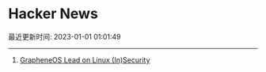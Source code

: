 # Hacker News

最近更新时间: 2023-01-01 01:01:49

--- 
1. [GrapheneOS Lead on Linux (In)Security](https://old.reddit.com/r/GrapheneOS/comments/bddq5u/os_security_ios_vs_grapheneos_vs_stock_android/) 
